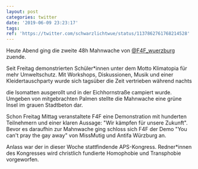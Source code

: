 ```yaml
---
layout: post
categories: twitter
date: '2019-06-09 23:23:17'
tags: 
ref: 'https://twitter.com/schwarzlichtwue/status/1137862761768214528'
---
```

Heute Abend ging die zweite 48h Mahnwache von [@F4F_wuerzburg](https://twitter.com/F4F_wuerzburg) zuende.

Seit Freitag demonstrierten Schüler\*innen unter dem Motto Klimatopia für mehr Umweltschutz. Mit Workshops, Diskussionen, Musik und einer Kleidertauschparty wurde sich tagsüber die Zeit vertrieben während nachts

die Isomatten ausgerollt und in der Eichhornstraße campiert wurde. Umgeben von mitgebrachten Palmen stellte die Mahnwache eine grüne Insel im grauen Stadtbeton dar.

Schon Freitag Mittag veranstaltete F4F eine Demonstration mit hunderten Teilnehmern und einer klaren Aussage:  "Wir kämpfen für unsere Zukunft". Bevor es daraufhin zur Mahnwache ging schloss sich F4F der Demo "You can't pray the gay away" von MissMutig und Antifa Würzburg an.

Anlass war der in dieser Woche stattfindende APS-Kongress. Redner\*innen des Kongresses wird christlich fundierte Homophobie und Transphobie vorgeworfen.
